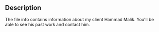 ## Description

The file info contains information about my client Hammad Malik. You'll be able to see his past work and contact him.